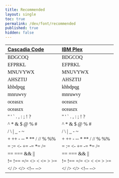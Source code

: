 ```yaml
---
title: Recommended
layout: single
toc: true
permalink: /dev/font/recommended
published: true
hidden: false
---
```


<head>
  <base target="_blank">
  <style>
    .msft{font-family:'Cascadia Code'}
    .ibm{font-family:'IBM Plex Mono'}
  </style>
</head>

| [Cascadia Code](https://github.com/microsoft/cascadia-code) | [IBM Plex](https://www.ibm.com/plex/) |
| :-   | :-   |
| <span class="msft"> BDGCOQ </span>                     | <span class="ibm"> BDGCOQ </span>                     |
| <span class="msft"> EFPRKL </span>                     | <span class="ibm"> EFPRKL </span>                     |
| <span class="msft"> MNUVYWX </span>                    | <span class="ibm"> MNUVYWX </span>                    |
| <span class="msft"> AHSZTIJ </span>                    | <span class="ibm"> AHSZTIJ </span>                    |
| <span class="msft"> khbdpqg </span>                    | <span class="ibm"> khbdpqg </span>                    |
| <span class="msft"> mnruwvy </span>                    | <span class="ibm"> mnruwvy </span>                    |
| <span class="msft"> oceaszx </span>                    | <span class="ibm"> oceaszx </span>                    |
| <span class="msft"> oceaszx </span>                    | <span class="ibm"> oceaszx </span>                    |
| <span class="msft"> " ' ` . , : ; ! ? </span>          | <span class="ibm"> " ' ` . , : ; ! ? </span>          |
| <span class="msft"> ^ * & $ @ % # </span>              | <span class="ibm"> ^ * & $ @ % # </span>              |
| <span class="msft"> / \ &#124; _ - ~ </span>           | <span class="ibm"> / \ &#124; _ - ~ </span>           |
| <span class="msft"> + ++ - \-- * ** / // % %% </span>  | <span class="ibm"> + ++ - \-- * ** / // % %% </span>  |
| <span class="msft"> = := <- += -= *= /= </span>        | <span class="ibm"> = := <- += -= *= /= </span>        |
| <span class="msft"> == === && &#124;&#124; </span>     | <span class="ibm"> == === && &#124;&#124; </span>     |
| <span class="msft"> != !== =/= <> < <= > >= </span>    | <span class="ibm"> != !== =/= <> < <= > >= </span>    |
| <span class="msft"> </ /> </> \<!-\- -\-> </span>      | <span class="ibm"> </ /> </> \<!-\- -\-> </span>      |
